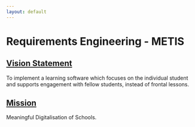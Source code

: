 ```yaml
---
layout: default
---
```


<h1>Requirements Engineering - METIS</h1>

## <u> Vision Statement </u>

To implement a learning software which focuses on the individual student and supports engagement with fellow students, instead of frontal lessons.

## <u> Mission </u>

Meaningful Digitalisation of Schools.
